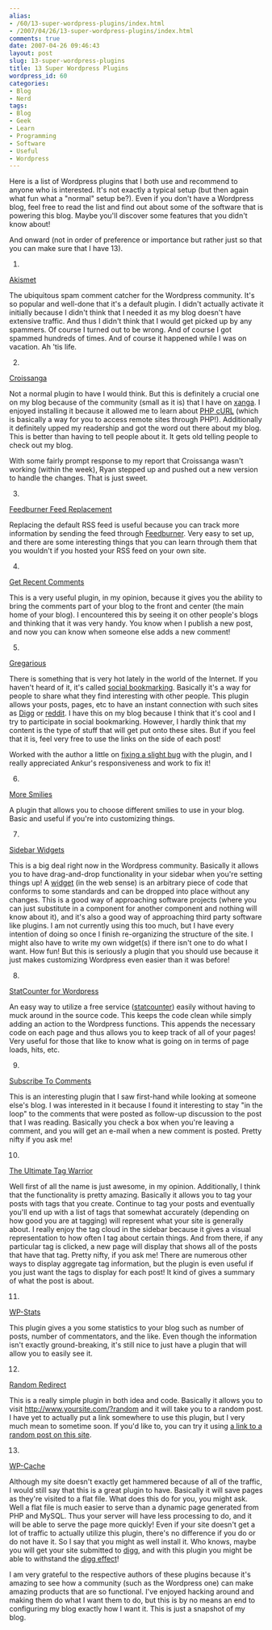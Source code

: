 ```yaml
---
alias:
- /60/13-super-wordpress-plugins/index.html
- /2007/04/26/13-super-wordpress-plugins/index.html
comments: true
date: 2007-04-26 09:46:43
layout: post
slug: 13-super-wordpress-plugins
title: 13 Super Wordpress Plugins
wordpress_id: 60
categories:
- Blog
- Nerd
tags:
- Blog
- Geek
- Learn
- Programming
- Software
- Useful
- Wordpress
---
```


Here is a list of Wordpress plugins that I both use and recommend to anyone who is interested.  It's not exactly a typical setup (but then again what fun what a "normal" setup be?).  Even if you don't have a Wordpress blog, feel free to read the list and find out about some of the software that is powering this blog.  Maybe you'll discover some features that you didn't know about!

And onward (not in order of preference or importance but rather just so that you can make sure that I have 13).




  1. 
[Akismet](http://akismet.com)

The  ubiquitous spam comment catcher for the Wordpress community.  It's so popular and well-done that it's a default plugin.  I didn't actually activate it initially because I didn't think that I needed it as my blog doesn't have extensive traffic.  And thus I didn't think that I would get picked up by any spammers.  Of course I turned out to be wrong.  And of course I got spammed hundreds of times.  And of course it happened while I was on vacation.  Ah 'tis life.




  2. 
[Croissanga](http://ryanlee.org/software/wp/croissanga/)

Not a normal plugin to have I would think.  But this is definitely a crucial one on my blog because of the community (small as it is) that I have on [xanga](http://www.xanga.com/).  I enjoyed installing it because it allowed me to learn about [PHP cURL](http://php.net/curl) (which is basically a way for you to access remote sites through PHP!).  Additionally it definitely upped my readership and got the word out there about my blog.  This is better than having to tell people about it.  It gets old telling people to check out my blog.

With some fairly prompt response to my report that Croissanga wasn't working (within the week), Ryan stepped up and pushed out a new version to handle the changes.  That is just sweet.




  3. 
[Feedburner Feed Replacement](http://orderedlist.com/wordpress-plugins/feedburner-plugin/)

Replacing the default RSS feed is useful because you can track more information by sending the feed through [Feedburner](http://www.feedburner.com).  Very easy to set up, and there are some interesting things that you can learn through them that you wouldn't if you hosted your RSS feed on your own site.




  4. 
[Get Recent Comments](http://blog.jodies.de/archiv/2004/11/13/recent-comments/)

This is a very useful plugin, in my opinion, because it gives you the ability to bring the comments part of your blog to the front and center (the main home of your blog).  I encountered this by seeing it on other people's blogs and thinking that it was very handy.  You know when I publish a new post, and now you can know when someone else adds a new comment!




  5. 
[Gregarious](http://dev.lipidity.com/feature/wp-plugin-gregarious)

There is something that is very hot lately in the world of the Internet.  If you haven't heard of it, it's called [social bookmarking](http://en.wikipedia.org/wiki/Social_Bookmarking).  Basically it's a way for people to share what they find interesting with other people.  This plugin allows your posts, pages, etc to have an instant connection with such sites as [Digg](http://digg.com) or [reddit](http://reddit.com).  I have this on my blog because I think that it's cool and I try to participate in social bookmarking.  However, I hardly think that my content is the type of stuff that will get put onto these sites.  But if you feel that it is, feel very free to use the links on the side of each post!

Worked with the author a little on [fixing a slight bug](http://www.goingthewongway.com/2007/04/08/i-want-to-share-this/) with the plugin, and I really appreciated Ankur's responsiveness and work to fix it!




  6. 
[More Smilies](http://mattread.com/projects/wp-plugins/more-smilies-plugin/)

A plugin that allows you to choose different smilies to use in your blog.  Basic and useful if you're into customizing things.




  7. 
[Sidebar Widgets](http://svn.wp-plugins.org/widgets/trunk)

This is a big deal right now in the Wordpress community.  Basically it allows you to have drag-and-drop functionality in your sidebar when you're setting things up!  A [widget](http://en.wikipedia.org/wiki/Web_widget) (in the web sense) is an arbitrary piece of code that conforms to some standards and can be dropped into place without any changes.  This is a good way of approaching software projects (where you can just substitute in a component for another component and nothing will know about it), and it's also a good way of approaching third party software like plugins.  I am not currently using this too much, but I have every intention of doing so once I finish re-organizing the structure of the site.  I might also have to write my own widget(s) if there isn't one to do what I want.  How fun!  But this is seriously a plugin that you should use because it just makes customizing Wordpress even easier than it was before!




  8. 
[StatCounter for Wordpress](http://citizenk.wordpress.com/wp-plugins/statcounter-for-wordpress/)

An easy way to utilize a free service ([statcounter](http://www.statcounter.com)) easily without having to muck around in the source code.  This keeps the code clean while simply adding an action to the Wordpress functions.  This appends the necessary code on each page and thus allows you to keep track of all of your pages!  Very useful for those that like to know what is going on in terms of page loads, hits, etc.




  9. 
[Subscribe To Comments](http://txfx.net/code/wordpress/subscribe-to-comments/)

This is an interesting plugin that I saw first-hand while looking at someone else's blog.  I was interested in it because I found it interesting to stay "in the loop" to the comments that were posted as follow-up discussion to the post that I was reading.  Basically you check a box when you're leaving a comment, and you will get an e-mail when a new comment is posted.  Pretty nifty if you ask me!




  10. 
[The Ultimate Tag Warrior](http://www.neato.co.nz/ultimate-tag-warrior/)

Well first of all the name is just awesome, in my opinion.  Additionally, I think that the functionality is pretty amazing.  Basically it allows you to tag your posts with tags that you create.  Continue to tag your posts and eventually you'll end up with a list of tags that somewhat accurately (depending on how good you are at tagging) will represent what your site is generally about.  I really enjoy the tag cloud in the sidebar because it gives a visual representation to how often I tag about certain things.  And from there, if any particular tag is clicked, a new page will display that shows all of the posts that have that tag.  Pretty nifty, if you ask me!  There are numerous other ways to display aggregate tag information, but the plugin is even useful if you just want the tags to display for each post!  It kind of gives a summary of what the post is about.



  11. 
[WP-Stats](http://www.lesterchan.net/wordpress/readme/wp-stats.html)

This plugin gives a you some statistics to your blog such as number of posts, number of commentators, and the like.  Even though the information isn't exactly ground-breaking, it's still nice to just have a plugin that will allow you to easily see it.



  12. 
[Random Redirect](http://wordpress.org/extend/plugins/random-redirect/)

This is a really simple plugin in both idea and code.  Basically it allows you to visit http://www.yoursite.com/?random and it will take you to a random post.  I have yet to actually put a link somewhere to use this plugin, but I very much mean to sometime soon.  If you'd like to, you can try it using [a link to a random post on this site](http://www.goingthewongway.com/?random).  



  13. 
[WP-Cache](http://mnm.uib.es/gallir/wp-cache-2/)

Although my site doesn't exactly get hammered because of all of the traffic, I would still say that this is a great plugin to have.  Basically it will save pages as they're visited to a flat file.  What does this do for you, you might ask.  Well a flat file is much easier to serve than a dynamic page generated from PHP and MySQL.  Thus your server will have less processing to do, and it will be able to serve the page more quickly!  Even if your site doesn't get a lot of traffic to actually utilize this plugin, there's no difference if you do or do not have it.  So I say that you might as well install it.  Who knows, maybe you will get your site submitted to [digg](http://www.digg.com), and with this plugin you might be able to withstand the [digg effect](http://en.wikipedia.org/wiki/Digg_effect)!




I am very grateful to the respective authors of these plugins because it's amazing to see how a community (such as the Wordpress one) can make amazing products that are so functional.  I've enjoyed hacking around and making them do what I want them to do, but this is by no means an end to configuring my blog exactly how I want it.  This is just a snapshot of my blog.
